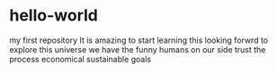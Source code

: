 # hello-world
my first repository
It is amazing to start learning this looking forwrd to explore this universe
we have the funny humans on our side
trust the process
economical sustainable goals
